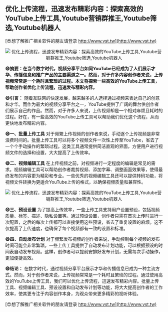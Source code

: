 ## **优化上传流程，迅速发布精彩内容：探索高效的YouTube上传工具,Youtube营销群推王,Youtube筛选,Youtube机器人**

[😍想了解推广相关软件的朋友请登录 http://www.vst.tw](http://www.vst.tw)

 <center><img src="https://vst.tw/MP4/tuiguang/png/1.png" alt="优化上传流程，迅速发布精彩内容：探索高效的YouTube上传工具,Youtube营销群推王,Youtube筛选,Youtube机器人"></center>

**😄摘要：在当今数字时代，视频分享平台如同YouTube已经成为了人们展示才华、传播信息和推广产品的主要渠道之一。然而，对于许多内容创作者来说，上传视频常常是一个耗时且繁琐的过程。本文将探索一些高效的YouTube上传工具，帮助创作者优化上传流程，迅速发布精彩内容。**

**😄引言：**
随着互联网的快速发展，越来越多的人选择通过视频来表达自己的创意和才华。而作为最大的视频分享平台之一，YouTube提供了广阔的舞台供创作者们展示自己的作品。然而，对于许多人来说，上传视频却是一个相对麻烦且耗时的过程。好在，有一些高效的YouTube上传工具可以帮助我们优化这个流程，从而更快地发布精彩内容。

**😄一、批量上传工具**
对于频繁上传视频的创作者来说，手动逐个上传视频是非常浪费时间的。批量上传工具可以将多个视频文件一次性上传至YouTube，省去了一个个手动操作的繁琐过程。这类工具通常提供简洁直观的界面，方便用户进行视频文件的选择和设置，大大提高了上传效率。

**😄二、视频编辑工具**
在上传视频之前，对视频进行一定程度的编辑是常见的需求。视频编辑工具可以帮助创作者裁剪视频、添加字幕、调整画面效果等，使得最终发布的内容更为精彩和专业。一些优秀的视频编辑工具还可以提供转码功能，将视频文件转换为更适合YouTube上传的格式，以确保视频质量和兼容性。

 <center><img src="https://vst.tw/MP4/tuiguang/png/3.png" alt="优化上传流程，迅速发布精彩内容：探索高效的YouTube上传工具,Youtube营销群推王,Youtube筛选,Youtube机器人"></center>

**😄三、预设设置**
为了提高上传效率，一些上传工具支持用户设置预设，包括视频质量、标签、描述、隐私设置等。通过预设设置，创作者只需在首次上传时进行一次配置，之后的每次上传都可以直接使用这些预设，省去了重复设置的麻烦。这不仅提高了上传速度，也确保了每个视频都有一致的设置和标准。

**😄四、自动发布计划**
对于频繁发布视频的创作者来说，手动控制每个视频的发布时间可能会非常繁琐。一些上传工具提供了自动发布计划功能，可以根据预设的时间表自动发布视频。这样，创作者可以提前安排好发布计划，无需每次手动操作，更加便捷高效。

**😄结论：**
在数字时代，通过视频分享平台展示才华和传播信息已成为一种主流方式。然而，对于创作者来说，上传视频常常是一个耗时且繁琐的过程。通过使用高效的YouTube上传工具，我们可以优化上传流程，迅速发布精彩内容。批量上传工具、视频编辑工具、预设设置和自动发布计划等功能，将大大提高创作者的工作效率，使其更专注于内容创作本身，为观众带来更多精彩的视听体验。

[😍想了解推广相关软件的朋友请登录 http://www.vst.tw](http://www.vst.tw)




